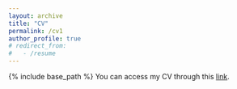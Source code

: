 ```yaml
---
layout: archive
title: "CV"
permalink: /cv1
author_profile: true
# redirect_from:
#   - /resume
---
```

{% include base_path %}
You can access my CV through this [link](http://tanyueyin0310.github.io/files/paper1.pdf).